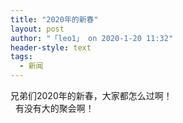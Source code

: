 ```yaml
---
title: "2020年的新春"
layout: post
author: "「leo1」 on 2020-1-20 11:32"
header-style: text
tags:
  - 新闻
---
```


<head></head>
<body>
  兄弟们2020年的新春，大家都怎么过啊！
 <br> &nbsp;&nbsp;有没有大的聚会啊！
 <br> 
 <br> 
 <br>
</body>


